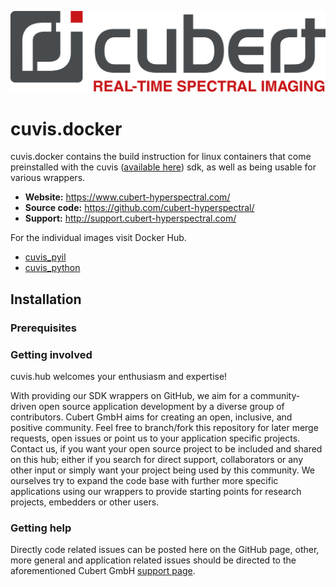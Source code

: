 ![image](https://raw.githubusercontent.com/cubert-hyperspectral/cuvis.sdk/main/branding/logo/banner.png)

# cuvis.docker

cuvis.docker contains the build instruction for linux containers that come preinstalled with the cuvis ([available here](https://github.com/cubert-hyperspectral/cuvis.sdk)) sdk, as well as being usable for various wrappers.

- **Website:** https://www.cubert-hyperspectral.com/
- **Source code:** https://github.com/cubert-hyperspectral/
- **Support:** http://support.cubert-hyperspectral.com/

For the individual images visit Docker Hub.
- [cuvis_pyil](https://hub.docker.com/repository/docker/cubertgmbh/cuvis_pyil/general)
- [cuvis_python](https://hub.docker.com/repository/docker/cubertgmbh/cuvis_python/general)

## Installation

### Prerequisites

### Getting involved

cuvis.hub welcomes your enthusiasm and expertise!

With providing our SDK wrappers on GitHub, we aim for a community-driven open 
source application development by a diverse group of contributors.
Cubert GmbH aims for creating an open, inclusive, and positive community.
Feel free to branch/fork this repository for later merge requests, open 
issues or point us to your application specific projects.
Contact us, if you want your open source project to be included and shared 
on this hub; either if you search for direct support, collaborators or any 
other input or simply want your project being used by this community.
We ourselves try to expand the code base with further more specific 
applications using our wrappers to provide starting points for research 
projects, embedders or other users.

### Getting help

Directly code related issues can be posted here on the GitHub page, other, more 
general and application related issues should be directed to the 
aforementioned Cubert GmbH [support page](http://support.cubert-hyperspectral.com/).